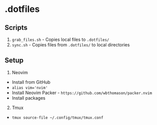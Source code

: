 # .dotfiles

## Scripts
1. `grab_files.sh` - Copies local files to `.dotfiles/`
2. `sync.sh` - Copies files from `.dotfiles/` to local directories

## Setup
1. Neovim
  - Install from GitHub
  - `alias vim='nvim'`
  - Install Neovim Packer - `https://github.com/wbthomason/packer.nvim`
  - Install packages

2. Tmux
  - `tmux source-file ~/.config/tmux/tmux.conf`

